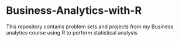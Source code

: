 # Business-Analytics-with-R

This repository contains problem sets and projects from my Business analytics course using R to perform statistical analysis